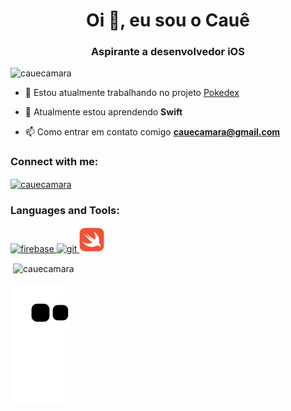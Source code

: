 
<h1 align="center">Oi 👋, eu sou o Cauê</h1>
<h3 align="center">Aspirante a desenvolvedor iOS</h3>

<p align="left"> <img src="https://komarev.com/ghpvc/?username=cauecamara&label=Profile%20views&color=0e75b6&style=flat" alt="cauecamara" /> </p>

- 🔭 Estou atualmente trabalhando no projeto [Pokedex](https://github.com/cauecamara/Pokedex)

- 🌱 Atualmente estou aprendendo **Swift**

- 📫 Como entrar em contato comigo **cauecamara@gmail.com**

<h3 align="left">Connect with me:</h3>
<p align="left">
<a href="https://linkedin.com/in/cauecamara" target="blank"><img align="center" src="https://raw.githubusercontent.com/rahuldkjain/github-profile-readme-generator/master/src/images/icons/Social/linked-in-alt.svg" alt="cauecamara" height="30" width="40" /></a>
</p>

<h3 align="left">Languages and Tools:</h3>
<p align="left"> <a href="https://firebase.google.com/" target="_blank" rel="noreferrer"> <img src="https://www.vectorlogo.zone/logos/firebase/firebase-icon.svg" alt="firebase" width="40" height="40"/> </a> <a href="https://git-scm.com/" target="_blank" rel="noreferrer"> <img src="https://www.vectorlogo.zone/logos/git-scm/git-scm-icon.svg" alt="git" width="40" height="40"/> </a> <a href="https://developer.apple.com/swift/" target="_blank" rel="noreferrer"> <img src="https://raw.githubusercontent.com/devicons/devicon/master/icons/swift/swift-original.svg" alt="swift" width="40" height="40"/> </a> </p>

<p>&nbsp;<img align="center" src="https://github-readme-stats.vercel.app/api?username=cauecamara&show_icons=true&locale=en" alt="cauecamara" /></p>

![Snake animation](https://github.com/cauecamara/cauecamara/blob/output/github-contribution-grid-snake.svg)
